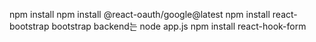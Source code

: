 npm install
npm install @react-oauth/google@latest
npm install react-bootstrap bootstrap
backend는 node app.js
npm install react-hook-form

